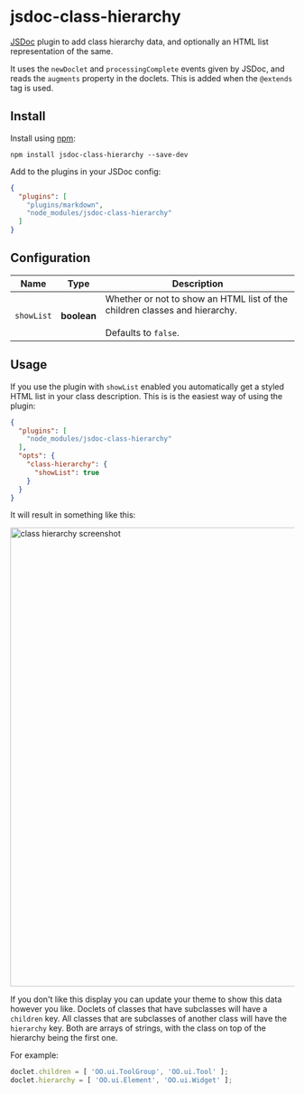 # jsdoc-class-hierarchy
[JSDoc](http://usejsdoc.org/) plugin to add class hierarchy data, and optionally
an HTML list representation of the same.

It uses the `newDoclet` and `processingComplete` events given by JSDoc, and
reads the `augments` property in the doclets. This is added when the `@extends`
tag is used.

## Install
Install using [npm](https://www.npmjs.com/package/jsdoc-class-hierarchy):

```
npm install jsdoc-class-hierarchy --save-dev
```

Add to the plugins in your JSDoc config:

```json
{
  "plugins": [
    "plugins/markdown",
    "node_modules/jsdoc-class-hierarchy"
  ]
}
```

## Configuration
Name|Type|Description
--|--|--
`showList` | **boolean** | Whether or not to show an HTML list of the children classes and hierarchy.<br><br> Defaults to `false`.

## Usage
If you use the plugin with `showList` enabled you automatically get a styled
HTML list in your class description. This is is the easiest way of using the
plugin:

```json
{
  "plugins": [
    "node_modules/jsdoc-class-hierarchy"
  ],
  "opts": {
    "class-hierarchy": {
      "showList": true
    }
  }
}
```

It will result in something like this:

<img 
  width="813" 
  alt="class hierarchy screenshot" 
  src="https://user-images.githubusercontent.com/9491/42612314-46f8bc5e-85b8-11e8-9712-e2f04974be48.png">

If you don't like this display you can update your theme to show this data
however you like. Doclets of classes that have subclasses will have a
`children` key. All classes that are subclasses of another class will have the
`hierarchy` key. Both are arrays of strings, with the class on top of the
hierarchy being the first one.

For example:

```javascript
doclet.children = [ 'OO.ui.ToolGroup', 'OO.ui.Tool' ];
doclet.hierarchy = [ 'OO.ui.Element', 'OO.ui.Widget' ];
```
